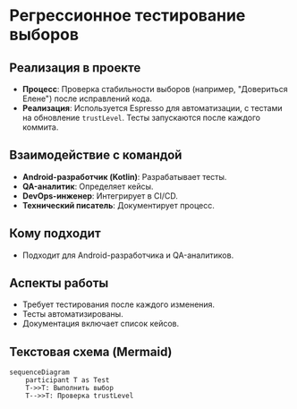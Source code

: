 # Регрессионное тестирование выборов

## Реализация в проекте
- **Процесс**: Проверка стабильности выборов (например, "Довериться Елене") после исправлений кода.
- **Реализация**: Используется Espresso для автоматизации, с тестами на обновление `trustLevel`. Тесты запускаются после каждого коммита.

## Взаимодействие с командой
- **Android-разработчик (Kotlin)**: Разрабатывает тесты.
- **QA-аналитик**: Определяет кейсы.
- **DevOps-инженер**: Интегрирует в CI/CD.
- **Технический писатель**: Документирует процесс.

## Кому подходит
- Подходит для Android-разработчика и QA-аналитиков.

## Аспекты работы
- Требует тестирования после каждого изменения.
- Тесты автоматизированы.
- Документация включает список кейсов.

## Текстовая схема (Mermaid)
```mermaid
sequenceDiagram
    participant T as Test
    T->>T: Выполнить выбор
    T-->>T: Проверка trustLevel
``` 